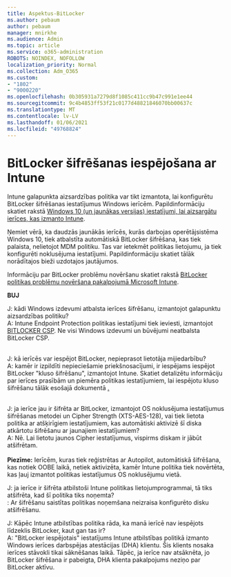 ```yaml
---
title: Aspektus-BitLocker
ms.author: pebaum
author: pebaum
manager: mnirkhe
ms.audience: Admin
ms.topic: article
ms.service: o365-administration
ROBOTS: NOINDEX, NOFOLLOW
localization_priority: Normal
ms.collection: Adm_O365
ms.custom:
- "1802"
- "9000220"
ms.openlocfilehash: 0b305931a7279d8f1085c411cc9b47c991e1ee44
ms.sourcegitcommit: 9c4b4853ff53f21c0177d48821846070bb00637c
ms.translationtype: MT
ms.contentlocale: lv-LV
ms.lasthandoff: 01/06/2021
ms.locfileid: "49768824"
---
```

# <a name="enabling-bitlocker-encryption-with-intune"></a>BitLocker šifrēšanas iespējošana ar Intune

 Intune galapunkta aizsardzības politika var tikt izmantota, lai konfigurētu BitLocker šifrēšanas iestatījumus Windows ierīcēm. Papildinformāciju skatiet rakstā [Windows 10 (un jaunākas versijas) iestatījumi, lai aizsargātu ierīces, kas izmanto Intune](https://docs.microsoft.com/intune/endpoint-protection-windows-10#windows-encryption).
 
Ņemiet vērā, ka daudzās jaunākās ierīcēs, kurās darbojas operētājsistēma Windows 10, tiek atbalstīta automātiskā BitLocker šifrēšana, kas tiek palaista, nelietojot MDM politiku. Tas var ietekmēt politikas lietojumu, ja tiek konfigurēti noklusējuma iestatījumi. Papildinformāciju skatiet tālāk norādītajos bieži uzdotajos jautājumos.
 
Informāciju par BitLocker problēmu novēršanu skatiet rakstā [BitLocker politikas problēmu novēršana pakalpojumā Microsoft Intune](https://docs.microsoft.com/intune/protect/troubleshoot-bitlocker-policies).
 
 
**BUJ**

J: kādi Windows izdevumi atbalsta ierīces šifrēšanu, izmantojot galapunktu aizsardzības politiku?<br>
A: Intune Endpoint Protection politikas iestatījumi tiek ieviesti, izmantojot [BITLOCKER CSP](https://docs.microsoft.com/windows/client-management/mdm/bitlocker-csp). Ne visi Windows izdevumi un būvējumi neatbalsta BitLocker CSP. <br><br>

J: kā ierīcēs var iespējot BitLocker, nepieprasot lietotāja mijiedarbību?<br>
A: kamēr ir izpildīti nepieciešamie priekšnosacījumi, ir iespējams iespējot BitLocker "kluso šifrēšanu", izmantojot Intune. Skatiet detalizētu informāciju par ierīces prasībām un piemēra politikas iestatījumiem, lai iespējotu kluso šifrēšanu tālāk esošajā dokumentā [.](https://docs.microsoft.com/mem/intune/protect/encrypt-devices#silently-enable-bitlocker-on-devices) <br><br>

J: ja ierīce jau ir šifrēta ar BitLocker, izmantojot OS noklusējuma iestatījumus šifrēšanas metodei un Cipher Strength (XTS-AES-128), vai tiek lietota politika ar atšķirīgiem iestatījumiem, kas automātiski aktivizē šī diska atkārtotu šifrēšanu ar jaunajiem iestatījumiem?<br>
A: Nē. Lai lietotu jaunos Cipher iestatījumus, vispirms diskam ir jābūt atšifrētam.<br><br>
**Piezīme:** Ierīcēm, kuras tiek reģistrētas ar Autopilot, automātiskā šifrēšana, kas notiek OOBE laikā, netiek aktivizēta, kamēr Intune politika tiek novērtēta, kas ļauj izmantot politikas iestatījumus OS noklusējumu vietā.
 
J: ja ierīce ir šifrēta atbilstoši Intune politikas lietojumprogrammai, tā tiks atšifrēta, kad šī politika tiks noņemta?<br>
: Ar šifrēšanu saistītas politikas noņemšana neizraisa konfigurēto disku atšifrēšanu.
 
J: Kāpēc Intune atbilstības politika rāda, ka manā ierīcē nav iespējots līdzeklis BitLocker, kaut gan tas ir?<br>
A: "BitLocker iespējotais" iestatījums Intune atbilstības politikā izmanto Windows ierīces darbspējas atestācijas (DHA) klientu. Šis klients nosaka ierīces stāvokli tikai sāknēšanas laikā. Tāpēc, ja ierīce nav atsāknēta, jo BitLocker šifrēšana ir pabeigta, DHA klienta pakalpojums neziņo par BitLocker aktīvu.
 
 
